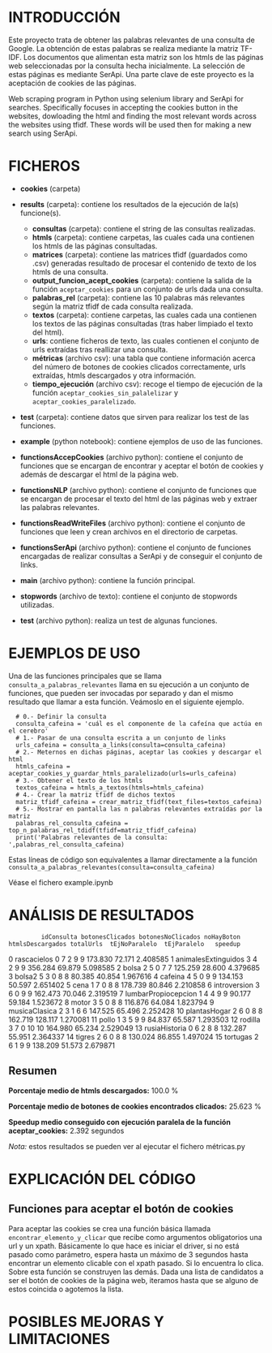 # INTRODUCCIÓN

Este proyecto trata de obtener las palabras relevantes de una consulta de Google. La obtención de estas palabras se realiza mediante la matriz TF-IDF. Los documentos que alimentan esta matriz son los htmls de las páginas web seleccionadas por la consulta hecha inicialmente. La selección de estas páginas es mediante SerApi. Una parte clave de este proyecto es la aceptación de cookies de las páginas. 

Web scraping program in Python using selenium library and SerApi for searches. Specifically focuses in accepting the cookies button in the websites, dowloading the html and finding the most relevant words across the websites using tfidf. These words will be used then for making a new search using SerApi.

# FICHEROS

- **cookies** (carpeta)
- **results** (carpeta): contiene los resultados de la ejecución de la(s) funcione(s).
    - **consultas** (carpeta): contiene el string de las consultas realizadas.
    - **htmls** (carpeta): contiene carpetas, las cuales cada una contienen los htmls de las páginas consultadas.
    - **matrices** (carpeta): contiene las matrices tfidf (guardados como .csv) generadas resultado de procesar el contenido de texto de los htmls de una consulta.
    - **output_funcion_acept_cookies** (carpeta): contiene la salida de la función ``aceptar_cookies`` para un conjunto de urls dada una consulta.
    - **palabras_rel** (carpeta): contiene las 10 palabras más relevantes según la matriz tfidf de cada consulta realizada.
    - **textos** (carpeta): contiene carpetas, las cuales cada una contienen los textos de las páginas consultadas (tras haber limpiado el texto del html).
    - **urls**: contiene ficheros de texto, las cuales contienen el conjunto de urls extraídas tras reallizar una consulta.
    - **métricas** (archivo csv): una tabla que contiene información acerca del número de botones de cookies clicados correctamente, urls extraídas, htmls descargados y otra información.
    - **tiempo_ejecución** (archivo csv): recoge el tiempo de ejecución de la función ``aceptar_cookies_sin_palalelizar`` y ``aceptar_cookies_paralelizado``.
  
- **test** (carpeta): contiene datos que sirven para realizar los test de las funciones.
- **example** (python notebook): contiene ejemplos de uso de las funciones.
- **functionsAccepCookies** (archivo python): contiene el conjunto de funciones que se encargan de encontrar y aceptar el botón de cookies y además de descargar el html de la página web.
- **functionsNLP** (archivo python): contiene el conjunto de funciones que se encargan de procesar el texto del html de las páginas web y extraer las palabras relevantes.
- **functionsReadWriteFiles** (archivo python): contiene el conjunto de funciones que leen y crean archivos en el directorio de carpetas.
- **functionsSerApi** (archivo python): contiene el conjunto de funciones encargadas de realizar consultas a SerApi y de conseguir el conjunto de links.
- **main** (archivo python): contiene la función principal.
- **stopwords** (archivo de texto): contiene el conjunto de stopwords utilizadas.
- **test** (archivo python): realiza un test de algunas funciones.

# EJEMPLOS DE USO

Una de las funciones principales que se llama `consulta_a_palabras_relevantes` llama en su ejecución a un conjunto de funciones, que pueden ser invocadas por separado y dan el mismo resultado que llamar a esta función.
Veámoslo en el siguiente ejemplo. 

      # 0.- Definir la consulta
      consulta_cafeina = 'cuál es el componente de la cafeína que actúa en el cerebro'
      # 1.- Pasar de una consulta escrita a un conjunto de links
      urls_cafeina = consulta_a_links(consulta=consulta_cafeina)
      # 2.- Meternos en dichas páginas, aceptar las cookies y descargar el html
      htmls_cafeina = aceptar_cookies_y_guardar_htmls_paralelizado(urls=urls_cafeina)
      # 3.- Obtener el texto de los htmls
      textos_cafeina = htmls_a_textos(htmls=htmls_cafeina)
      # 4.- Crear la matriz tfidf de dichos textos
      matriz_tfidf_cafeina = crear_matriz_tfidf(text_files=textos_cafeina)
      # 5.- Mostrar en pantalla las n palabras relevantes extraídas por la matriz
      palabras_rel_consulta_cafeina = top_n_palabras_rel_tdidf(tfidf=matriz_tfidf_cafeina)
      print('Palabras relevantes de la consulta: ',palabras_rel_consulta_cafeina)

Estas líneas de código son equivalentes a llamar directamente a la función `consulta_a_palabras_relevantes(consulta=consulta_cafeina)`

Véase el fichero example.ipynb

# ANÁLISIS DE RESULTADOS

             idConsulta botonesClicados botonesNoClicados noHayBoton htmlsDescargados totalUrls  tEjNoParalelo  tEjParalelo   speedup
0           rascacielos               0                 7          2                9         9        173.830       72.171  2.408585
1   animalesExtinguidos               3                 4          2                9         9        356.284       69.879  5.098585
2                 bolsa               2                 5          0                7         7        125.259       28.600  4.379685
3                bolsa2               5                 3          0                8         8         80.385       40.854  1.967616
4               cafeina               4                 5          0                9         9        134.153       50.597  2.651402
5                  cena               1                 7          0                8         8        178.739       80.846  2.210858
6          introversion               3                 6          0                9         9        162.473       70.046  2.319519
7   lumbarPropiocepcion               1                 4          4                9         9         90.177       59.184  1.523672
8                 motor               3                 5          0                8         8        116.876       64.084  1.823794
9         musicaClasica               2                 3          1                6         6        147.525       65.496  2.252428
10         plantasHogar               2                 6          0                8         8        162.719      128.117  1.270081
11                pollo               1                 3          5                9         9         84.837       65.587  1.293503
12              rodilla               3                 7          0               10        10        164.980       65.234  2.529049
13        rusiaHistoria               0                 6          2                8         8        132.287       55.951  2.364337
14               tigres               2                 6          0                8         8        130.024       86.855  1.497024
15             tortugas               2                 6          1                9         9        138.209       51.573  2.679871



## Resumen
**Porcentaje medio de htmls descargados:** 100.0 %

**Porcentaje medio de botones de cookies encontrados clicados:** 25.623 %

**Speedup medio conseguido con ejecución paralela de la función aceptar_cookies:** 2.392 segundos

*Nota:* estos resultados se pueden ver al ejecutar el fichero métricas.py


# EXPLICACIÓN DEL CÓDIGO

## Funciones para aceptar el botón de cookies
Para aceptar las cookies se crea una función básica llamada `encontrar_elemento_y_clicar` que recibe como argumentos obligatorios una url y un xpath. Básicamente lo que hace es iniciar el driver, si no está pasado como parámetro, espera hasta un máximo de 3 segundos hasta encontrar un elemento clicable con el xpath pasado. Si lo encuentra lo clica.
Sobre esta función se construyen las demás. 
Dada una lista de candidatos a ser el botón de cookies de la página web, iteramos hasta que se alguno de estos coincida o agotemos la lista.


# POSIBLES MEJORAS Y LIMITACIONES
